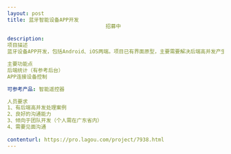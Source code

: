 ```yaml
---                
layout: post       
title: 蓝牙智能设备APP开发
                                招募中
           
description: 
项目描述
蓝牙设备APP开发，包括Android、iOS两端。项目已有界面原型，主要需要解决后端高并发产生的程序不稳定的问题。

主要功能点
后端统计（有参考后台）
APP连接设备控制

可参考产品: 智能遥控器

人员要求
1、有后端高并发处理案例
2、良好的沟通能力
3、倾向于团队开发（个人需在广东省内）
4、需要见面沟通
     
contenturl: https://pro.lagou.com/project/7938.html      
---                 
```

